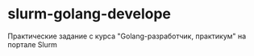 # slurm-golang-develope
Практические задание с курса "Golang-разработчик, практикум" на портале Slurm 
